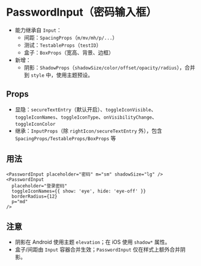 # PasswordInput（密码输入框）

- 能力继承自 `Input`：
  - 间距：`SpacingProps`（`m/mv/mh/p/...`）
  - 测试：`TestableProps`（`testID`）
  - 盒子：`BoxProps`（宽高、背景、边框）
- 新增：
  - 阴影：`ShadowProps`（`shadowSize/color/offset/opacity/radius`），合并到 `style` 中，使用主题预设。

## Props

- 显隐：`secureTextEntry`（默认开启）、`toggleIconVisible`、`toggleIconNames`、`toggleIconType`、`onVisibilityChange`、`toggleIconColor`
- 继承：`InputProps`（除 `rightIcon/secureTextEntry` 外），包含 `SpacingProps/TestableProps/BoxProps` 等

## 用法

```tsx
<PasswordInput placeholder="密码" m="sm" shadowSize="lg" />
<PasswordInput
  placeholder="登录密码"
  toggleIconNames={{ show: 'eye', hide: 'eye-off' }}
  borderRadius={12}
  p="md"
/>
```

## 注意

- 阴影在 Android 使用主题 `elevation`；在 iOS 使用 `shadow*` 属性。
- 盒子/间距由 `Input` 容器合并生效；`PasswordInput` 仅在样式上额外合并阴影。
